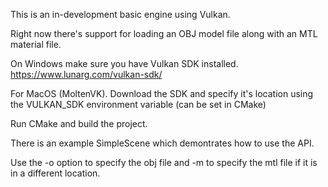 This is an in-development basic engine using Vulkan.

Right now there's support for loading an OBJ model file along with an MTL material file.

On Windows make sure you have Vulkan SDK installed.
https://www.lunarg.com/vulkan-sdk/

For MacOS (MoltenVK). Download the SDK and specify it's location using the VULKAN_SDK environment variable (can be set in CMake)

Run CMake and build the project.

There is an example SimpleScene which demontrates how to use the API.

Use the -o option to specify the obj file and -m to specify the mtl file if it is in a different location.
